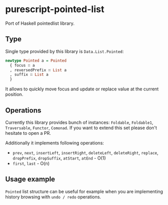 # purescript-pointed-list

Port of Haskell pointedlist library.

## Type

Single type provided by this library is `Data.List.Pointed`:

```purescript
newtype Pointed a = Pointed
  { focus ∷ a
  , reversedPrefix ∷ List a
  , suffix ∷ List a
  }
```

It allows to quickly move focus and update or replace value at the current position.

## Operations

Currently this library provides bunch of instances: `Foldable`, `Foldable1`, `Traversable`, `Functor`, `Comonad`. If you want to extend this set please don't hesitate to open a PR.

Additionally it implements following operations:

* `prev`, `next`, `insertLeft`, `insertRight`, `deleteLeft`, `deleteRight`, `replace`, `dropPrefix`, `dropSuffix`, `atStart`, `atEnd` - O(1)
* `first`, `last` - O(n)

## Usage example

`Pointed` list structure can be useful for example when you are implementing history browsing with `undo / redo` operations.
